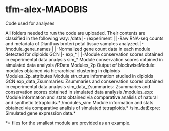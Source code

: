 # tfm-alex-MADOBIS

Code used for analyses

All folders needed to run the code are uploaded. Their contents are classified in the following way:
/data
|- /experiment
|       |-Raw RNA-seq counts and metadata of Dianthus broteri petal tissue samples analyzed.
|- /module_gene_names
|       |-Normalized gene count data in each module detected for diploids GCN
|- exp_*
|       |-Module conservation scores obtained in experimental data analysis
     sim_*
         Module conservation scores obtained in simulated data analysis
/RData
    Modules_2p
        Output of blockwiseModule: modules obtained via hierarchical clustering in diploids
    Modules_2p_attributes
        Module structure information studied in diploids GCN
    exp_data_Zsummaries:
        Zsummaries and conservation scores obtained in experimental data analysis
    sim_data_Zsummaries:
        Zsummaries and conservation scores obtained in simulated data analysis
    /modules_exp:
        Module information and stats obtained via comparative analisis of natural and synthetic tetraploids.*
    /modules_sim:
        Module information and stats obtained via comparative analisis of simulated tetraploids.*
    /sim_datExpre:
        Simulated gene expression data.*

*= files for the smallest module are provided as an example. 
            
